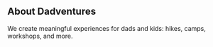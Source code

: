 ## About Dadventures
We create meaningful experiences for dads and kids: hikes, camps, workshops, and more.
